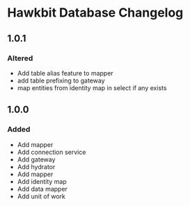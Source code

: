 # Hawkbit Database Changelog

## 1.0.1

### Altered

 - Add table alias feature to mapper
 - add table prefixing to gateway
 - map entities from identity map in select if any exists

## 1.0.0

### Added

 - Add mapper
 - Add connection service
 - Add gateway
 - Add hydrator
 - Add mapper
 - Add identity map
 - Add data mapper
 - Add unit of work
 
 